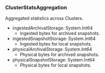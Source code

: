 ### ClusterStatsAggregation
Aggregated statistics across Clusters.

- ingestedArchivalStorage: System.Int64
  - Ingested bytes for archived snapshots.
- ingestedSnapshotStorage: System.Int64
  - Ingested bytes for local snapshots.
- physicalArchivalStorage: System.Int64
  - Physical bytes for archived snapshots.
- physicalSnapshotStorage: System.Int64
  - Physical bytes for local snapshots.
